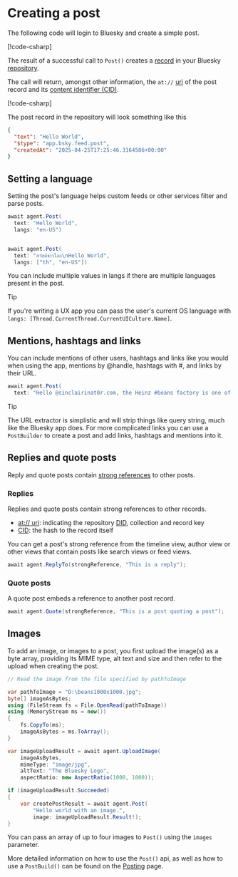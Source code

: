 ﻿# Creating a post

The following code will login to Bluesky and create a simple post.

[!code-csharp[](code/helloWorld.cs#L1-L5)]

The result of a successful call to `Post()` creates a [record](../commonTerms.md#records) in your Bluesky [repository](../commonTerms.md#repositories).

The call will return, amongst other information, the `at://` [uri](../commonTerms.md#uri) of the post record and its [content identifier (CID)](../commonTerms.md#cid).

[!code-csharp[](code/helloWorld.cs#L7-L11)]

The post record in the repository will look something like this

```json
{
  "text": "Hello World",
  "$type": "app.bsky.feed.post",
  "createdAt": "2025-04-25T17:25:46.3164586+00:00"
}
```

## Setting a language

Setting the post's language helps custom feeds or other services filter and parse posts.

```c#
await agent.Post(
  text: "Hello World",
  langs: "en-US")


await agent.Post(
  text: "สวัสดีชาวโลก\nHello World",
  langs: ["th", "en-US"])
```

You can include multiple values in langs if there are multiple languages present in the post.

>[!TIP]
>If you're writing a UX app you can pass the user's current OS language with `langs: [Thread.CurrentThread.CurrentUICulture.Name]`.

## Mentions, hashtags and links

You can include mentions of other users, hashtags and links like you would when using the app,
mentions by @handle, hashtags with #, and links by their URL.

```c#
await agent.Post(
  text: "Hello @sinclairinat0r.com, the Heinz #beans factory is one of the largest food factories in Europe! https://en.wikipedia.org/wiki/H._J._Heinz,_Wigan");
```

>[!TIP]
>The URL extractor is simplistic and will strip things like query string, much like the Bluesky app does.
> For more complicated links you can use a `PostBuilder` to create a post and add links, hashtags and mentions into it.

## Replies and quote posts

Reply and quote posts contain [strong references](../commonTerms.md#strongReference) to other posts.

### Replies

Replies and quote posts contain strong references to other records.

* [at:// uri](../commonTerms.md#uri): indicating the repository [DID](../commonTerms.md#dids), collection and record key
* [CID](../commonTerms.md#cid): the hash to the record itself

You can get a post's strong reference from the timeline view, author view or other views that contain posts like search views or feed views.

```c#
await agent.ReplyTo(strongReference, "This is a reply");
```

### <a name="quotePosts">Quote posts</a>

A quote post embeds a reference to another post record.

```c#
await agent.Quote(strongReference, "This is a post quoting a post");
```

## Images

To add an image, or images to a post, you first upload the image(s) as a byte array, providing its MIME type, alt text and size and then refer to the upload when creating the post.

```c#
// Read the image from the file specified by pathToImage

var pathToImage = "D:\beans1000x1000.jpg";
byte[] imageAsBytes;
using (FileStream fs = File.OpenRead(pathToImage))
using (MemoryStream ms = new())
{
    fs.CopyTo(ms);
    imageAsBytes = ms.ToArray();
}

var imageUploadResult = await agent.UploadImage(
    imageAsBytes,
    mimeType: "image/jpg",
    altText: "The Bluesky Logo",
    aspectRatio: new AspectRatio(1000, 1000));

if (imageUploadResult.Succeeded)
{
    var createPostResult = await agent.Post(
        "Hello world with an image.",
        image: imageUploadResult.Result!);
}
```

You can pass an array of up to four images to `Post()` using the `images` parameter.

More detailed information on how to use the `Post()` api, as well as how to use a `PostBuild()` can be found on the [Posting](../posting.md) page.
